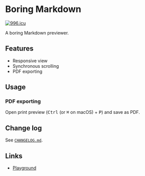 # Boring Markdown

[![996.icu](https://img.shields.io/badge/link-996.icu-red.svg)](https://996.icu)

A boring Markdown previewer.

## Features

- Responsive view
- Synchronous scrolling
- PDF exporting

## Usage

### PDF exporting

Open print preview (<kbd>Ctrl</kbd> (or <kbd>⌘</kbd> on macOS) + <kbd>P</kbd>) and save as PDF.

## Change log

See [`CHANGELOG.md`](./CHANGELOG.md).

## Links

- [Playground](https://markdown.boring.wang/)
